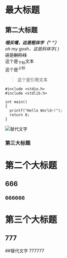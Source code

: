 # 最大标题  
## 第二大标题  
***哦买噶，这是粗体字（“*** ***”）***  
_oh my gosh，这是斜体字(_  _)_  
~~这是删除线~~  
这个是<sub>下标</sub>文本  
这个是<sup>上标</sup>  
>这个是引用文本  

```
#include <stdio.h>
#include <stdlib.h>

int main()
{
  printf("Hello World~!");
  return 0;
}
```
![替代文字](https://myoctocat.com/assets/images/base-octocat.svg)

### 第三大标题  

# 第二个大标题  
## 666  
### 666666  

# 第三个大标题  
## 777  
##替代文字 777777  
